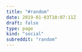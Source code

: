 ```yaml
---
title: "#random"
date: 2019-01-03T10:07:11Z
draft: false
type: page
kind: "social"
subreddit: "random"
---
```

